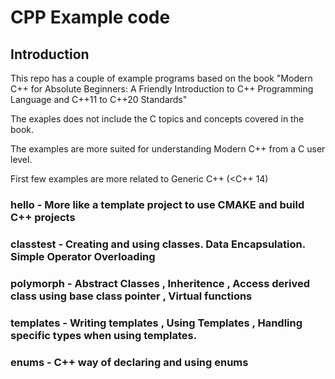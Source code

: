 # CPP Example code

## Introduction

This repo has a couple of example programs based on the book "Modern C++ for Absolute Beginners: A Friendly Introduction to C++ Programming Language and C++11 to C++20 Standards"

The exaples does not include the C topics and concepts covered in the book.

The examples are more suited for understanding Modern C++ from a C user level.

First few examples are more related to Generic C++ (<C++ 14)

### hello - More like a template project to use CMAKE and build C++ projects
### classtest - Creating and using classes. Data Encapsulation. Simple Operator Overloading
### polymorph - Abstract Classes , Inheritence , Access derived class using base class pointer , Virtual functions 
### templates - Writing templates , Using Templates , Handling specific types when using templates.
### enums - C++ way of declaring and using enums



